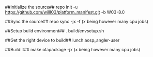 ##Initialize the source## repo init -u https://github.com/willl03/platform_manifest.git -b W03-8.0

##Sync the source## repo sync -jx -f (x being however many cpu jobs)

##Setup build environment## . build/envsetup.sh

##Get the right device to build## lunch aosp_angler-user

##Build it## make otapackage -jx (x being however many cpu jobs)
